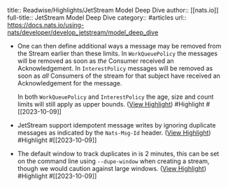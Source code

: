title:: Readwise/Highlights/JetStream Model Deep Dive
author:: [[nats.io]]
full-title:: JetStream Model Deep Dive
category:: #articles
url:: https://docs.nats.io/using-nats/developer/develop_jetstream/model_deep_dive
- One can then define additional ways a message may be removed from the Stream earlier than these limits. In `WorkQueuePolicy` the messages will be removed as soon as *the* Consumer received an Acknowledgement. In `InterestPolicy` messages will be removed as soon as *all* Consumers of the stream for that subject have received an Acknowledgement for the message.
  
  In both `WorkQueuePolicy` and `InterestPolicy` the age, size and count limits will still apply as upper bounds. ([View Highlight](https://read.readwise.io/read/01hc9869pfktyj0r5qdjzfw3v5)) #Highlight #[[2023-10-09]]
- JetStream support idempotent message writes by ignoring duplicate messages as indicated by the `Nats-Msg-Id` header. ([View Highlight](https://read.readwise.io/read/01hc986f8ny3f1dqwqgzr13svp)) #Highlight #[[2023-10-09]]
- The default window to track duplicates in is 2 minutes, this can be set on the command line using `--dupe-window` when creating a stream, though we would caution against large windows. ([View Highlight](https://read.readwise.io/read/01hc987vpthmpk8t7tce9en0md)) #Highlight #[[2023-10-09]]